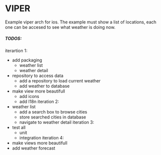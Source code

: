 # VIPER
Example viper arch for ios. The example must show a list of locations, each one can be accesed to see what weather is doing now. 

##### TODOS:
iterartion 1:
* add packaging
  * weather list
  * weather detail
* repository to access data
  * add a repository to load current weather
  * add weather to database
* make view more beautifull
  * add icons
  * add I18n
iteration 2:
* weather list
  * add a search box to browse cities
  * store searched cities in database
  * navigate to weather detail 
iteration 3:
* test all
  * unit
  * integration
iteration 4:
* make views more beautifull
* add weather forecast
